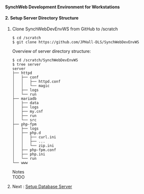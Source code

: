 #### SynchWeb Development Environment for Workstations
#### 2. Setup Server Directory Structure
1. Clone SynchWebDevEnvWS from GitHub to /scratch
   ```
   $ cd /scratch
   $ git clone https://github.com/JPHall-DLS/SynchWebDevEnvWS
   ```
   Overview of server directory structure:
   ```
   $ cd /scratch/SynchWebDevEnvWS
   $ tree server
   server
   ├── httpd
   │   ├── conf
   │   │   ├── httpd.conf
   │   │   └── magic
   │   ├── logs
   │   └── run
   ├── mariadb
   │   ├── data
   │   ├── logs
   │   ├── my.cnf
   │   ├── run
   │   └── src
   ├── php-fpm
   │   ├── logs
   │   ├── php.d
   │   │   ├── curl.ini
   │   │   ├── ...
   │   │   └── zip.ini
   │   ├── php-fpm.conf
   │   ├── php.ini
   │   └── run
   └── www
   ```
   Notes  
   TODO

1. Next : [Setup Database Server](./3.SetupDatabaseServer.md)
